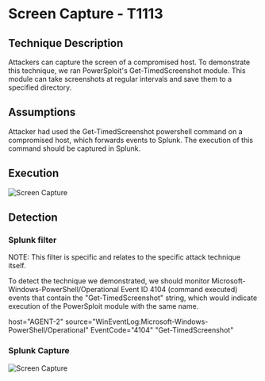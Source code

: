 # Screen Capture - T1113

## Technique Description

Attackers can capture the screen of a compromised host. 
To demonstrate this technique, we ran PowerSploit's Get-TimedScreenshot module. This module can take screenshots at regular intervals and save them to a specified directory.

## Assumptions

Attacker had used the Get-TimedScreenshot powershell command on a compromised host, which forwards events to Splunk. The execution of this command should be captured in Splunk.

## Execution

![Screen Capture](https://user-images.githubusercontent.com/36422282/55612076-6df32a00-5755-11e9-9e8c-e55eeecfdf11.PNG)

## Detection

### Splunk filter

NOTE: This filter is specific and relates to the specific attack technique itself.

To detect the technique we demonstrated, we should monitor Microsoft-Windows-PowerShell/Operational Event ID 4104 (command executed) events that contain the "Get-TimedScreenshot" string, which would indicate execution of the PowerSploit module with the same name.

host="AGENT-2" source="WinEventLog:Microsoft-Windows-PowerShell/Operational" EventCode="4104" "Get-TimedScreenshot" 

### Splunk Capture

![Screen Capture](https://user-images.githubusercontent.com/36422282/55611908-ee655b00-5754-11e9-9446-c512346426c5.png)
